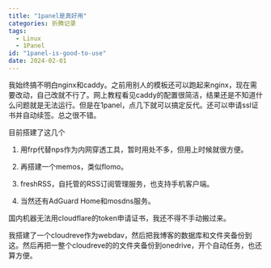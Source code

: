 ```yaml
---
title: "1panel是真好用"
categories: 折腾记录
tags:
  - Linux
  - 1Panel
id: "1panel-is-good-to-use"
date: 2024-02-01
---
```


我始终搞不明白nginx和caddy。之前用别人的模板还可以跑起来nginx，现在需要改动，自己改就不行了。网上教程看见caddy的配置很简洁，结果还是不知道什么问题就是无法运行。但是在1panel，点几下就可以搞定反代。还可以申请ssl证书并自动续签。总之很不错。

目前搭建了这几个

1. 用frp代替nps作为内网穿透工具，暂时用处不多，但用上时候就很方便。

2. 再搭建一个memos，类似flomo。

3. freshRSS，自托管的RSS订阅管理服务，也支持手机客户端。

4. 当然还有AdGuard Home和mosdns服务。

国内机器无法用cloudflare的token申请证书，我还不得不手动搬过来。

我搭建了一个cloudreve作为webdav，然后把我博客的数据库和文件夹备份到这。然后再把一整个cloudreve的的文件夹备份到onedrive，开个自动任务，也还算方便。